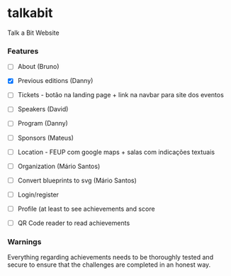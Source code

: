 # talkabit
Talk a Bit Website

### Features
* [ ] About (Bruno)
* [x] Previous editions (Danny)
* [ ] Tickets - botão na landing page + link na navbar para site dos eventos
* [ ] Speakers (David)
* [ ] Program (Danny)
* [ ] Sponsors (Mateus)
* [ ] Location - FEUP com google maps + salas com indicações textuais
* [ ] Organization (Mário Santos)
* [ ] Convert blueprints to svg (Mário Santos)

* [ ] Login/register
* [ ] Profile (at least to see achievements and score
* [ ] QR Code reader to read achievements

### Warnings

Everything regarding achievements needs to be thoroughly tested and secure to ensure that the challenges are completed in an honest way.
